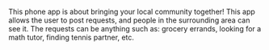 This phone app is about bringing your local community together! 
This app allows the user to post requests, and people in the surrounding area can see it. 
The requests can be anything such as: grocery errands, looking for a math tutor, finding tennis partner, etc.
